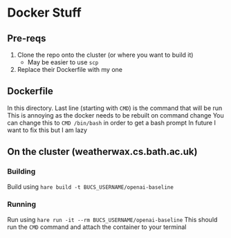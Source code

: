 # Docker Stuff

## Pre-reqs
1. Clone the repo onto the cluster (or where you want to build it)
    - May be easier to use `scp`
2. Replace their Dockerfile with my one

## Dockerfile
In this directory.
Last line (starting with `CMD`) is the command that will be run
This is annoying as the docker needs to be rebuilt on command change
You can change this to `CMD /bin/bash` in order to get a bash prompt
In future I want to fix this but I am lazy

## On the cluster (weatherwax.cs.bath.ac.uk)

### Building
Build using `hare build -t BUCS_USERNAME/openai-baseline`

### Running
Run using `hare run -it --rm BUCS_USERNAME/openai-baseline`
This should run the `CMD` command and attach the container to your terminal
